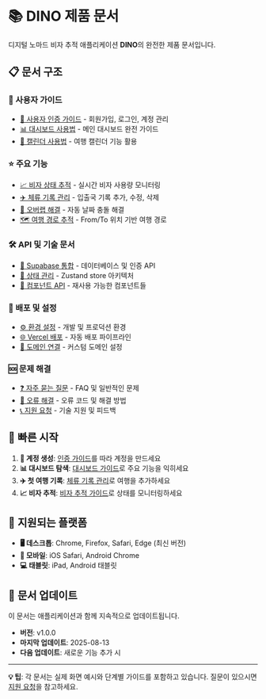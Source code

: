 # 📚 DINO 제품 문서

디지털 노마드 비자 추적 애플리케이션 **DINO**의 완전한 제품 문서입니다.

## 📋 문서 구조

### 👥 사용자 가이드
- [🔐 사용자 인증 가이드](./user-guide/authentication.md) - 회원가입, 로그인, 계정 관리
- [📊 대시보드 사용법](./user-guide/dashboard.md) - 메인 대시보드 완전 가이드
- [📅 캘린더 사용법](./user-guide/calendar.md) - 여행 캘린더 기능 활용

### ⭐ 주요 기능
- [📈 비자 상태 추적](./features/visa-tracking.md) - 실시간 비자 사용량 모니터링
- [✈️ 체류 기록 관리](./features/stay-management.md) - 입출국 기록 추가, 수정, 삭제
- [🔄 오버랩 해결](./features/overlap-resolution.md) - 자동 날짜 충돌 해결
- [🗺 여행 경로 추적](./features/travel-routes.md) - From/To 위치 기반 여행 경로

### 🛠 API 및 기술 문서
- [🔌 Supabase 통합](./api/supabase-integration.md) - 데이터베이스 및 인증 API
- [📱 상태 관리](./api/state-management.md) - Zustand store 아키텍처
- [🎯 컴포넌트 API](./api/component-api.md) - 재사용 가능한 컴포넌트들

### 🚀 배포 및 설정
- [⚙️ 환경 설정](./deployment/environment-setup.md) - 개발 및 프로덕션 환경
- [🌐 Vercel 배포](./deployment/vercel-deployment.md) - 자동 배포 파이프라인
- [🔧 도메인 연결](./deployment/domain-setup.md) - 커스텀 도메인 설정

### 🆘 문제 해결
- [❓ 자주 묻는 질문](./troubleshooting/faq.md) - FAQ 및 일반적인 문제
- [🐛 오류 해결](./troubleshooting/error-handling.md) - 오류 코드 및 해결 방법
- [📞 지원 요청](./troubleshooting/support.md) - 기술 지원 및 피드백

## 🎯 빠른 시작

1. **🔐 계정 생성**: [인증 가이드](./user-guide/authentication.md)를 따라 계정을 만드세요
2. **📊 대시보드 탐색**: [대시보드 가이드](./user-guide/dashboard.md)로 주요 기능을 익히세요
3. **✈️ 첫 여행 기록**: [체류 기록 관리](./features/stay-management.md)로 여행을 추가하세요
4. **📈 비자 추적**: [비자 추적 가이드](./features/visa-tracking.md)로 상태를 모니터링하세요

## 📱 지원되는 플랫폼

- **🖥 데스크톱**: Chrome, Firefox, Safari, Edge (최신 버전)
- **📱 모바일**: iOS Safari, Android Chrome
- **💻 태블릿**: iPad, Android 태블릿

## 🔄 문서 업데이트

이 문서는 애플리케이션과 함께 지속적으로 업데이트됩니다.

- **버전**: v1.0.0
- **마지막 업데이트**: 2025-08-13
- **다음 업데이트**: 새로운 기능 추가 시

---

**💡 팁**: 각 문서는 실제 화면 예시와 단계별 가이드를 포함하고 있습니다. 질문이 있으시면 [지원 요청](./troubleshooting/support.md)을 참고하세요.